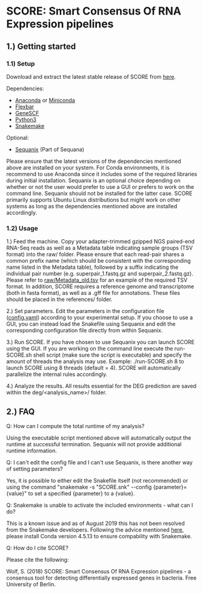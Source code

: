 # SCORE: Smart Consensus Of RNA Expression pipelines

## 1.) Getting started

### 1.1) Setup

Download and extract the latest stable release of SCORE from [here](https://github.com/SiWolf/SCORE/releases).

Dependencies:
* [Anaconda](https://anaconda.org/) or [Miniconda](https://conda.io/en/latest/miniconda.html)
* [Flexbar](https://github.com/seqan/flexbar)
* [GeneSCF](http://genescf.kandurilab.org/)
* [Python3](https://www.python.org/)
* [Snakemake](https://snakemake.readthedocs.io/en/stable/)

Optional:
* [Sequanix](https://github.com/sequana/sequana/) (Part of Sequana)

Please ensure that the latest versions of the dependencies mentioned above are installed on your system. For Conda environments, it is recommend to use Anaconda since it includes some of the required libraries during initial installation. Sequanix is an optional choice depending on whether or not the user would prefer to use a GUI or prefers to work on the command line. Sequanix should not be installed for the latter case. SCORE primarily supports Ubuntu Linux distributions but might work on other systems as long as the dependencies mentioned above are installed accordingly.

### 1.2) Usage

1.) Feed the machine. Copy your adapter-trimmed gzipped NGS paired-end RNA-Seq reads as well as a Metadata table indicating sample groups (TSV format) into the raw/ folder. Please ensure that each read-pair shares a common prefix name (which should be consistent with the corresponding name listed in the Metadata table), followed by a suffix indicating the individual pair number (e.g. superpair_1.fastq.gz and superpair_2.fastq.gz). Please refer to [raw/Metadata_old.tsv](https://github.com/SiWolf/SCORE/blob/master/raw/Metadata_old.tsv) for an example of the required TSV format. In addition, SCORE requires a reference genome and transcriptome (both in fasta format), as well as a .gff file for annotations. These files should be placed in the references/ folder.

2.) Set parameters. Edit the parameters in the configuration file ([config.yaml](https://github.com/SiWolf/SCORE/blob/master/config.yaml)) according to your experimental setup. If you choose to use a GUI, you can instead load the Snakefile using Sequanix and edit the corresponding configuration file directly from within Sequanix.

3.) Run SCORE. If you have chosen to use Sequanix you can launch SCORE using the GUI. If you are working on the command line execute the run-SCORE.sh shell script (make sure the script is executable) and specify the amount of threads the analysis may use. Example: ./run-SCORE.sh 8 to launch SCORE using 8 threads (default = 4). SCORE will automatically parallelize the internal rules accordingly.

4.) Analyze the results. All results essential for the DEG prediction are saved within the deg/<analysis_name>/ folder.

## 2.) FAQ

Q: How can I compute the total runtime of my analysis?

Using the executable script mentioned above will automatically output the runtime at successful termination. Sequanix will not provide additional runtime information.

Q: I can't edit the config file and I can't use Sequanix, is there another way of setting parameters?

Yes, it is possible to either edit the Snakefile itself (not recommended) or using the command "snakemake -s "SCORE.snk" --config {parameter}={value}" to set a specified {parameter} to a {value}.

Q: Snakemake is unable to activate the included environments - what can I do?

This is a known issue and as of August 2019 this has not been resolved from the Snakemake developers. Following the advice mentioned [here](https://bitbucket.org/snakemake/snakemake/issues/1115/cannot-activate-conda-enironment-using), please install Conda version 4.5.13 to ensure compability with Snakemake.

Q: How do I cite SCORE?

Please cite the following:

Wolf, S. (2018) SCORE: Smart Consensus Of RNA Expression pipelines - a consensus tool for detecting differentially expressed genes in bacteria. Free University of Berlin.